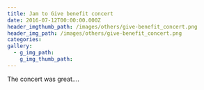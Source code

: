 ```yaml
---
title: Jam to Give benefit concert
date: 2016-07-12T00:00:00.000Z
header_imgthumb_path: /images/others/give-benefit_concert.png
header_img_path: /images/others/give-benefit_concert.png
categories:
gallery:
  - g_img_path:
    g_img_thumb_path:
---
```



The concert was great….
